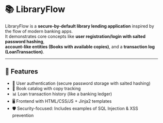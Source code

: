 

# 📚 LibraryFlow

LibraryFlow is a **secure-by-default library lending application** inspired by the flow of modern banking apps.  
It demonstrates core concepts like **user registration/login with salted password hashing**,  
**account-like entities (Books with available copies)**, and a **transaction log (LoanTransaction)**.

---

## 🚀 Features
- 🔐 User authentication (secure password storage with salted hashing)  
- 📖 Book catalog with copy tracking  
- 📊 Loan transaction history (like a banking ledger)  
- 🖥️ Frontend with HTML/CSS/JS + Jinja2 templates  
- 🛡️ Security-focused: Includes examples of SQL Injection & XSS prevention
